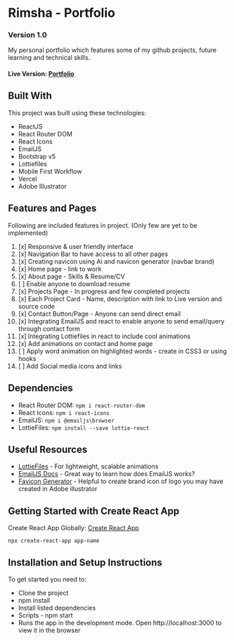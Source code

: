 # Rimsha - Portfolio 

### Version 1.0

My personal portfolio which features some of my github projects, future learning and technical skills.

#### Live Version: [Portfolio](https://rimswebdev-portfolio.vercel.app/)

## Built With

This project was built using these technologies:

- ReactJS
- React Router DOM
- React Icons
- EmailJS
- Bootstrap v5
- Lottiefiles
- Mobile First Workflow
- Vercel
- Adobe Illustrator

## Features and Pages 

Following are included features in project. (Only few are yet to be implemented)

1. [x] Responsive & user friendly interface
2. [x] Navigation Bar to have access to all other pages
3. [x] Creating navicon using Ai and navicon generator (navbar brand)
4. [x] Home page - link to work
5. [x] About page - Skills & Resume/CV
6. [ ] Enable anyone to download resume
7. [x] Projects Page - In progress and few completed projects
8. [x] Each Project Card - Name, description with link to Live version and source code
9. [x] Contact Button/Page - Anyone can send direct email
10. [x] Integrating EmailJS and react to enable anyone to send email/query through contact form
11. [x] Integrating Lottiefiles in react to include cool animations
12. [x] Add animations on contact and home page
13. [ ] Apply word animation on highlighted words - create in CSS3 or using hooks
14. [ ] Add Social media icons and links


## Dependencies

- React Router DOM: `npm i react-router-dom`
- React Icons: `npm i react-icons`
- EmailJS: `npm i @emailjs\browser`
- LottieFiles: `npm install --save lottie-react`


## Useful Resources

- <a href="https://lottiefiles.com/">LottieFiles</a> - For lightweight, scalable animations
- <a href="https://www.emailjs.com/docs/introduction/how-does-emailjs-work/">EmailJS Docs</a> - Great way to learn how does EmailJS works?
- <a href="https://www.favicon-generator.org/">Favicon Generator</a> - Helpful to create brand icon of logo you may have created in Adobe illustrator



## Getting Started with Create React App

Create React App Globally: [Create React App](https://github.com/facebook/create-react-app)

`npx create-react-app app-name`

## Installation and Setup Instructions

To get started you need to:

- Clone the project
- npm install
- Install listed dependencies
- Scripts - npm start
- Runs the app in the development mode. Open http://localhost:3000 to view it in the browser






